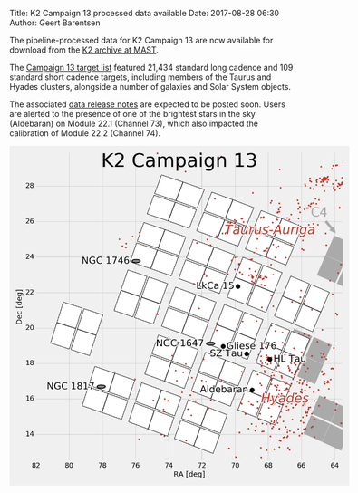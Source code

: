 Title: K2 Campaign 13 processed data available
Date: 2017-08-28 06:30
Author: Geert Barentsen

The pipeline-processed data for K2 Campaign 13
are now available for download
from the [K2 archive at MAST](http://archive.stsci.edu/k2). 

The [Campaign 13 target list](k2-approved-programs.html#campaign-13) featured
21,434 standard long cadence and 109 standard short cadence targets,
including members of the Taurus and Hyades clusters,
alongside a number of galaxies and Solar System objects.

The associated [data release notes](k2-data-release-notes.html)
are expected to be posted soon. 
Users are alerted to the presence of one of the brightest stars in the sky\
(Aldebaran) on Module 22.1 (Channel 73),
which also impacted the calibration of Module 22.2 (Channel 74).

<a href="images/k2/k2-c13-field.png"><img class="img-responsive" style="max-width:600px;" src="images/k2/k2-c13-field.png"></a>
